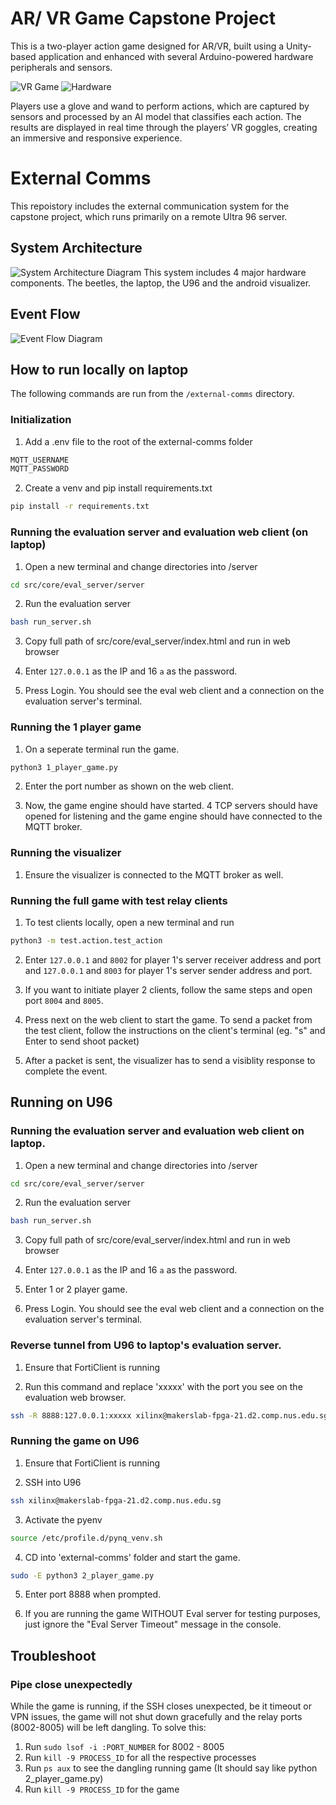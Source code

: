 # AR/ VR Game Capstone Project
This is a two-player action game designed for AR/VR, built using a Unity-based application and enhanced with several Arduino-powered hardware peripherals and sensors.

![VR Game](./assets/vr_fencing.png)
![Hardware](./assets/hardware.jpg)

Players use a glove and wand to perform actions, which are captured by sensors and processed by an AI model that classifies each action. The results are displayed in real time through the players’ VR goggles, creating an immersive and responsive experience.


# External Comms

This repoistory includes the external communication system for the capstone project, which runs primarily on a remote Ultra 96 server.

## System Architecture

![System Architecture Diagram](./assets/system_architecture.png)
This system includes 4 major hardware components. The beetles, the laptop, the U96 and the android visualizer.

## Event Flow

![Event Flow Diagram](./assets/fsm.png)

## How to run locally on laptop

The following commands are run from the `/external-comms` directory.

### Initialization

1. Add a .env file to the root of the external-comms folder

```bash
MQTT_USERNAME
MQTT_PASSWORD
```

2. Create a venv and pip install requirements.txt

```bash
pip install -r requirements.txt
```

### Running the evaluation server and evaluation web client (on laptop)

1. Open a new terminal and change directories into /server

```bash
cd src/core/eval_server/server
```

2. Run the evaluation server

```bash
bash run_server.sh
```

3. Copy full path of src/core/eval_server/index.html and run in web browser

4. Enter `127.0.0.1` as the IP and 16 `a` as the password.

5. Press Login. You should see the eval web client and a connection on the evaluation server's terminal.

### Running the 1 player game

1. On a seperate terminal run the game.

```bash
python3 1_player_game.py
```

2. Enter the port number as shown on the web client.

3. Now, the game engine should have started. 4 TCP servers should have opened for listening and the game engine should have connected to the MQTT broker.

### Running the visualizer

1. Ensure the visualizer is connected to the MQTT broker as well.

### Running the full game with test relay clients

1. To test clients locally, open a new terminal and run

```bash
python3 -m test.action.test_action
```

2. Enter `127.0.0.1` and `8002` for player 1's server receiver address and port and `127.0.0.1` and `8003` for player 1's server sender address and port.

3. If you want to initiate player 2 clients, follow the same steps and open port `8004` and `8005`.

4. Press next on the web client to start the game. To send a packet from the test client, follow the instructions on the client's terminal (eg. "s" and Enter to send shoot packet)

5. After a packet is sent, the visualizer has to send a visiblity response to complete the event.

## Running on U96

### Running the evaluation server and evaluation web client on laptop.

1. Open a new terminal and change directories into /server

```bash
cd src/core/eval_server/server
```

2. Run the evaluation server

```bash
bash run_server.sh
```

3. Copy full path of src/core/eval_server/index.html and run in web browser

4. Enter `127.0.0.1` as the IP and 16 `a` as the password.

5. Enter 1 or 2 player game.

6. Press Login. You should see the eval web client and a connection on the evaluation server's terminal.

### Reverse tunnel from U96 to laptop's evaluation server.

1. Ensure that FortiClient is running

2. Run this command and replace 'xxxxx' with the port you see on the evaluation web browser.

```bash
ssh -R 8888:127.0.0.1:xxxxx xilinx@makerslab-fpga-21.d2.comp.nus.edu.sg
```

### Running the game on U96

1. Ensure that FortiClient is running

2. SSH into U96

```bash
ssh xilinx@makerslab-fpga-21.d2.comp.nus.edu.sg
```

3. Activate the pyenv

```bash
source /etc/profile.d/pynq_venv.sh
```

4. CD into 'external-comms' folder and start the game.

```bash
sudo -E python3 2_player_game.py
```

5. Enter port 8888 when prompted.

6. If you are running the game WITHOUT Eval server for testing purposes, just ignore the "Eval Server Timeout" message in the console. 

## Troubleshoot
### Pipe close unexpectedly
While the game is running, if the SSH closes unexpected, be it timeout or VPN issues, the game will not shut down gracefully and the relay ports (8002-8005) will be left dangling. To solve this:

1. Run `sudo lsof -i :PORT_NUMBER` for 8002 - 8005
2. Run `kill -9 PROCESS_ID` for all the respective processes
3. Run `ps aux` to see the dangling running game (It should say like python 2_player_game.py)
4. Run `kill -9 PROCESS_ID` for the game